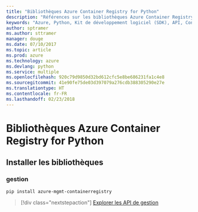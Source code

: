 ```yaml
---
title: "Bibliothèques Azure Container Registry for Python"
description: "Références sur les bibliothèques Azure Container Registry for Python"
keywords: "Azure, Python, Kit de développement logiciel (SDK), API, Container Registry"
author: sptramer
ms.author: sttramer
manager: douge
ms.date: 07/10/2017
ms.topic: article
ms.prod: azure
ms.technology: azure
ms.devlang: python
ms.service: multiple
ms.openlocfilehash: 920c79d9850d32bd612cfc5e8be686231fa1c4e8
ms.sourcegitcommit: 41e90fe75de03d397079a276cdb388305290e27e
ms.translationtype: HT
ms.contentlocale: fr-FR
ms.lasthandoff: 02/23/2018
---
```

# <a name="azure-container-registry-libraries-for-python"></a>Bibliothèques Azure Container Registry for Python

## <a name="install-the-libraries"></a>Installer les bibliothèques


### <a name="management"></a>gestion

```bash
pip install azure-mgmt-containerregistry
```
> [!div class="nextstepaction"]
> [Explorer les API de gestion](/python/api/overview/azure/containerregistry/management)